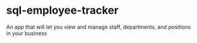 # sql-employee-tracker
An app that will let you view and manage staff, departments, and positions in your business
